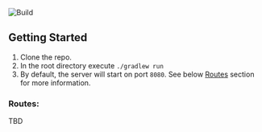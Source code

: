 ![Build](https://github.com/CenturioHackMoney21/centurio-back/workflows/Build/badge.svg)

## Getting Started

1. Clone the repo.
2. In the root directory execute `./gradlew run`
3. By default, the server will start on port `8080`. See below [Routes](#routes) section for more information.

### Routes:

TBD
